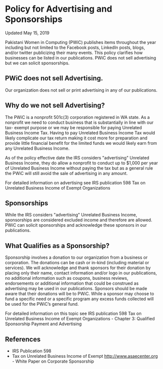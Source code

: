 # Policy for Advertising and Sponsorships
Updated May 15, 2019

Pakistani Women in Computing (PWiC) publishes items throughout the year including but not limited to the Facebook posts, LinkedIn posts, blogs, and/or twitter publicizing their many events. This policy clarifies how businesses can be listed in our publications. PWiC does not sell advertising but we can solicit sponsorships.

## PWiC does not sell Advertising.
Our organization does not sell or print advertising in any of our publications.

## Why do we not sell Advertising?
The PWiC is a nonprofit 501c(3) corporation registered in WA state. As a nonprofit we need to conduct business that is substantially in line with our tax- exempt purpose or we may be responsible for paying Unrelated Business Income Tax. Having to pay Unrelated Business Income Tax would likely complicate our tax return making it cost more for preparation and provide little financial benefit for the limited funds we would likely earn from any Unrelated Business Income.

As of the policy effective date the IRS considers "advertising" Unrelated Business Income, they do allow a nonprofit to conduct up to $1,000 per year of Unrelated Business Income without paying the tax but as a general rule the PWiC will still avoid the sale of advertising in any amount.

For detailed information on advertising see IRS publication 598 Tax on Unrelated Business Income of Exempt Organizations

## Sponsorships
While the IRS considers "advertising" Unrelated Business Income, sponsorships are considered excluded income and therefore are allowed. PWiC can solicit sponsorships and acknowledge these sponsors in our publications.

## What Qualifies as a Sponsorship?
Sponsorship involves a donation to our organization from a business or corporation. The donations can be cash or in-kind (including material or services). We will acknowledge and thank sponsors for their donation by placing only their name, contact information and/or logo in our publications, no additional information such as coupons, business reviews, endorsements or additional information that could be construed as advertising may be used in our publications. Sponsors should be made aware that their donations will be to PWiC. While a sponsor may choose to fund a specific need or a specific program any excess funds collected will be used for the PWiC’s general fund.

For detailed information on this topic see IRS publication 598 Tax on Unrelated Business Income of Exempt Organizations - Chapter 3: Qualified Sponsorship Payment and Advertising

## References
- IRS Publication 598
- Tax on Unrelated Business Income of Exempt http://www.asaecenter.org - White Paper on Corporate Sponsorship 

